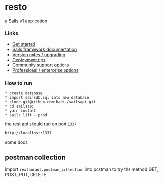 # resto

a [Sails v1](https://sailsjs.com) application


### Links

+ [Get started](https://sailsjs.com/get-started)
+ [Sails framework documentation](https://sailsjs.com/documentation)
+ [Version notes / upgrading](https://sailsjs.com/documentation/upgrading)
+ [Deployment tips](https://sailsjs.com/documentation/concepts/deployment)
+ [Community support options](https://sailsjs.com/support)
+ [Professional / enterprise options](https://sailsjs.com/enterprise)


### How to run

```
* create database
* import sailsdb.sql into new database
* clone git@github.com:hadi-/sailsapi.git
* cd sailsapi
* yarn install
* sails lift --prod
```

the rest api should run on port `1337`

`http://localhost:1337`

some docs
## postman collection
import `reataurant.postman_collection` into postman to try the method GET, POST, PUT, DELETE
